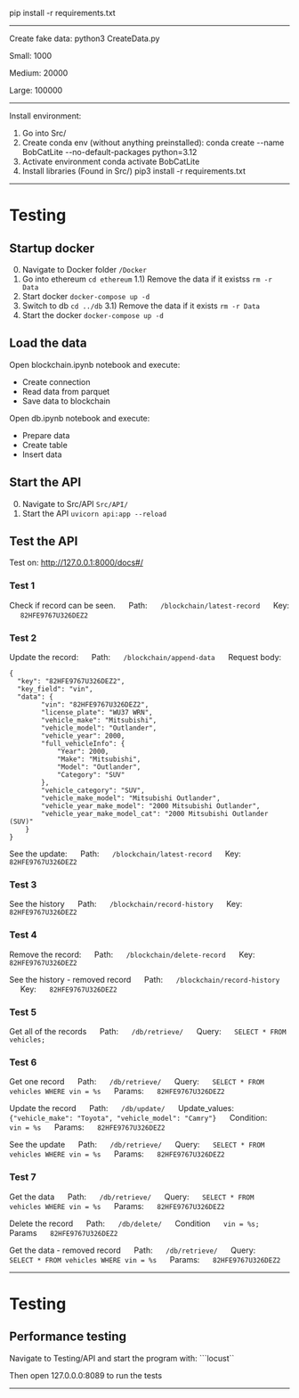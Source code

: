  pip install -r requirements.txt

----------------------------------------------------------------------------------------------------------------

Create fake data:
python3 CreateData.py

Small:
1000

Medium:
20000

Large:
100000

----------------------------------------------------------------------------------------------------------------

Install environment:
1) Go into Src/
2) Create conda env (without anything preinstalled):
    conda create --name BobCatLite --no-default-packages python=3.12 
3) Activate environment
    conda activate BobCatLite
4) Install libraries (Found in Src/)
    pip3 install -r requirements.txt 

----------------------------------------------------------------------------------------------------------------

# Testing

## Startup docker
0) Navigate to Docker folder
```/Docker```
1) Go into ethereum
```cd ethereum```
1.1) Remove the data if it existss
```rm -r Data ```
1) Start docker
```docker-compose up -d```
1) Switch to db 
```cd ../db```
3.1) Remove the data if it exists
```rm -r Data```
1) Start the docker
```docker-compose up -d```

## Load the data
Open blockchain.ipynb notebook and execute:
- Create connection
- Read data from parquet
- Save data to blockchain

Open db.ipynb notebook and execute:
- Prepare data
- Create table
- Insert data

## Start the API
0) Navigate to Src/API 
```Src/API/```
1) Start the API
```uvicorn api:app --reload```

## Test the API
Test on: http://127.0.0.1:8000/docs#/

### Test 1
Check if record can be seen.
&nbsp;&nbsp;&nbsp;&nbsp; Path:
&nbsp;&nbsp;&nbsp;&nbsp; ```/blockchain/latest-record```
&nbsp;&nbsp;&nbsp;&nbsp; Key:
&nbsp;&nbsp;&nbsp;&nbsp; ```82HFE9767U326DEZ2```

### Test 2
Update the record:
&nbsp;&nbsp;&nbsp;&nbsp; Path:
&nbsp;&nbsp;&nbsp;&nbsp; ```/blockchain/append-data```
&nbsp;&nbsp;&nbsp;&nbsp; Request body:
```
{
  "key": "82HFE9767U326DEZ2",
  "key_field": "vin",
  "data": {
        "vin": "82HFE9767U326DEZ2",
        "license_plate": "WU37 WRN",
        "vehicle_make": "Mitsubishi",
        "vehicle_model": "Outlander",
        "vehicle_year": 2000,
        "full_vehicleInfo": {
            "Year": 2000,
            "Make": "Mitsubishi",
            "Model": "Outlander",
            "Category": "SUV"
        },
        "vehicle_category": "SUV",
        "vehicle_make_model": "Mitsubishi Outlander",
        "vehicle_year_make_model": "2000 Mitsubishi Outlander",
        "vehicle_year_make_model_cat": "2000 Mitsubishi Outlander (SUV)"
    }
}
```

See the update:
&nbsp;&nbsp;&nbsp;&nbsp; Path:
&nbsp;&nbsp;&nbsp;&nbsp; ```/blockchain/latest-record```
&nbsp;&nbsp;&nbsp;&nbsp; Key:
&nbsp;&nbsp;&nbsp;&nbsp; ```82HFE9767U326DEZ2```

### Test 3
See the history
&nbsp;&nbsp;&nbsp;&nbsp; Path:
&nbsp;&nbsp;&nbsp;&nbsp; ```/blockchain/record-history```
&nbsp;&nbsp;&nbsp;&nbsp; Key:
&nbsp;&nbsp;&nbsp;&nbsp; ```82HFE9767U326DEZ2```

### Test 4
Remove the record:
&nbsp;&nbsp;&nbsp;&nbsp; Path:
&nbsp;&nbsp;&nbsp;&nbsp; ```/blockchain/delete-record```
&nbsp;&nbsp;&nbsp;&nbsp; Key:
&nbsp;&nbsp;&nbsp;&nbsp; ```82HFE9767U326DEZ2```

See the history - removed record
&nbsp;&nbsp;&nbsp;&nbsp; Path:
&nbsp;&nbsp;&nbsp;&nbsp; ```/blockchain/record-history```
&nbsp;&nbsp;&nbsp;&nbsp; Key:
&nbsp;&nbsp;&nbsp;&nbsp; ```82HFE9767U326DEZ2```

### Test 5
Get all of the records
&nbsp;&nbsp;&nbsp;&nbsp; Path:
&nbsp;&nbsp;&nbsp;&nbsp; ```/db/retrieve/```
&nbsp;&nbsp;&nbsp;&nbsp; Query:
&nbsp;&nbsp;&nbsp;&nbsp; ```SELECT * FROM vehicles;```

### Test 6
Get one record
&nbsp;&nbsp;&nbsp;&nbsp; Path:
&nbsp;&nbsp;&nbsp;&nbsp; ```/db/retrieve/```
&nbsp;&nbsp;&nbsp;&nbsp; Query:
&nbsp;&nbsp;&nbsp;&nbsp; ```SELECT * FROM vehicles WHERE vin = %s```
&nbsp;&nbsp;&nbsp;&nbsp; Params:
&nbsp;&nbsp;&nbsp;&nbsp; ```82HFE9767U326DEZ2```

Update the record
&nbsp;&nbsp;&nbsp;&nbsp; Path:
&nbsp;&nbsp;&nbsp;&nbsp; ```/db/update/```
&nbsp;&nbsp;&nbsp;&nbsp; Update_values:
&nbsp;&nbsp;&nbsp;&nbsp; ```{"vehicle_make": "Toyota", "vehicle_model": "Camry"}```
&nbsp;&nbsp;&nbsp;&nbsp; Condition:
&nbsp;&nbsp;&nbsp;&nbsp; ```vin = %s```
&nbsp;&nbsp;&nbsp;&nbsp; Params:
&nbsp;&nbsp;&nbsp;&nbsp; ```82HFE9767U326DEZ2```

See the update
&nbsp;&nbsp;&nbsp;&nbsp; Path:
&nbsp;&nbsp;&nbsp;&nbsp; ```/db/retrieve/```
&nbsp;&nbsp;&nbsp;&nbsp; Query:
&nbsp;&nbsp;&nbsp;&nbsp; ```SELECT * FROM vehicles WHERE vin = %s```
&nbsp;&nbsp;&nbsp;&nbsp; Params:
&nbsp;&nbsp;&nbsp;&nbsp; ```82HFE9767U326DEZ2```

### Test 7
Get the data
&nbsp;&nbsp;&nbsp;&nbsp; Path:
&nbsp;&nbsp;&nbsp;&nbsp; ```/db/retrieve/```
&nbsp;&nbsp;&nbsp;&nbsp; Query:
&nbsp;&nbsp;&nbsp;&nbsp; ```SELECT * FROM vehicles WHERE vin = %s```
&nbsp;&nbsp;&nbsp;&nbsp; Params:
&nbsp;&nbsp;&nbsp;&nbsp; ```82HFE9767U326DEZ2```

Delete the record
&nbsp;&nbsp;&nbsp;&nbsp; Path:
&nbsp;&nbsp;&nbsp;&nbsp; ```/db/delete/```
&nbsp;&nbsp;&nbsp;&nbsp; Condition
&nbsp;&nbsp;&nbsp;&nbsp; ```vin = %s;```
&nbsp;&nbsp;&nbsp;&nbsp; Params
&nbsp;&nbsp;&nbsp;&nbsp; ```82HFE9767U326DEZ2```

Get the data - removed record
&nbsp;&nbsp;&nbsp;&nbsp; Path:
&nbsp;&nbsp;&nbsp;&nbsp; ```/db/retrieve/```
&nbsp;&nbsp;&nbsp;&nbsp; Query:
&nbsp;&nbsp;&nbsp;&nbsp; ```SELECT * FROM vehicles WHERE vin = %s```
&nbsp;&nbsp;&nbsp;&nbsp; Params:
&nbsp;&nbsp;&nbsp;&nbsp; ```82HFE9767U326DEZ2```

----------------------------------------------------------------------------------------------------------------

# Testing
## Performance testing

Navigate to Testing/API and start the program with:
```locust``

Then open 127.0.0.0:8089 to run the tests

----------------------------------------------------------------------------------------------------------------